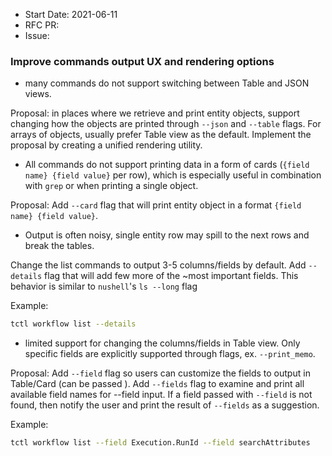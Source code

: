 - Start Date: 2021-06-11
- RFC PR:
- Issue:

### Improve commands output UX and rendering options

- many commands do not support switching between Table and JSON views.

Proposal: in places where we retrieve and print entity objects, support changing how the objects are printed through `--json` and `--table` flags. For arrays of objects, usually prefer Table view as the default. Implement the proposal by creating a unified rendering utility.

- All commands do not support printing data in a form of cards (`{field name} {field value}` per row), which is especially useful in combination with `grep` or when printing a single object.

Proposal: Add `--card` flag that will print entity object in a format `{field name} {field value}`.

- Output is often noisy, single entity row may spill to the next rows and break the tables.

Change the list commands to output 3-5 columns/fields by default. Add `--details` flag that will add few more of the ~most important fields. This behavior is similar to `nushell`'s `ls --long` flag

Example:
``` bash
tctl workflow list --details
```

- limited support for changing the columns/fields in Table view. Only specific fields are explicitly supported through flags, ex. `--print_memo`.

Proposal: Add `--field` flag so users can customize the fields to output in Table/Card (can be passed ). Add `--fields` flag to examine and print all available field names for --field input. If a field passed with `--field` is not found, then notify the user and print the result of `--fields` as a suggestion. 

Example:
``` bash
tctl workflow list --field Execution.RunId --field searchAttributes
```
